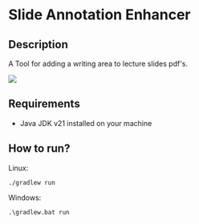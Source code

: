 # Slide Annotation Enhancer
## Description
A Tool for adding a writing area to lecture slides pdf's.

![](https://github.com/BAAMMM1/OP-PDF-LectureSlides/blob/master/teaser.jpg)

## Requirements
- Java JDK v21 installed on your machine

## How to run?
Linux:
```
./gradlew run
```

Windows:
```
.\gradlew.bat run
```